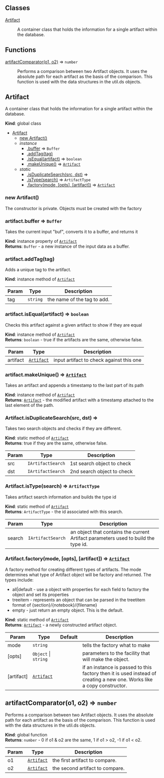 ## Classes

<dl>
<dt><a href="#Artifact">Artifact</a></dt>
<dd><p>A container class that holds the information for a single artifact within
the database.</p>
</dd>
</dl>

## Functions

<dl>
<dt><a href="#artifactComparator">artifactComparator(o1, o2)</a> ⇒ <code>number</code></dt>
<dd><p>Performs a comparison between two Artifact objects.  It uses the absolute
path for each artifact as the basis of the comparison.  This function is
used with the data structures in the util.ds objects.</p>
</dd>
</dl>

<a name="Artifact"></a>

## Artifact
A container class that holds the information for a single artifact within
the database.

**Kind**: global class  

* [Artifact](#Artifact)
    * [new Artifact()](#new_Artifact_new)
    * _instance_
        * [.buffer](#Artifact+buffer) ⇒ <code>Buffer</code>
        * [.addTag(tag)](#Artifact+addTag)
        * [.isEqual(artifact)](#Artifact+isEqual) ⇒ <code>boolean</code>
        * [.makeUnique()](#Artifact+makeUnique) ⇒ <code>[Artifact](#Artifact)</code>
    * _static_
        * [.isDuplicateSearch(src, dst)](#Artifact.isDuplicateSearch) ⇒
        * [.isType(search)](#Artifact.isType) ⇒ <code>ArtifactType</code>
        * [.factory(mode, [opts], [artifact])](#Artifact.factory) ⇒ <code>[Artifact](#Artifact)</code>

<a name="new_Artifact_new"></a>

### new Artifact()
The constructor is private.  Objects must be created with the factory

<a name="Artifact+buffer"></a>

### artifact.buffer ⇒ <code>Buffer</code>
Takes the current input "buf", converts it to a buffer, and returns it

**Kind**: instance property of <code>[Artifact](#Artifact)</code>  
**Returns**: <code>Buffer</code> - a new instance of the input data as a buffer.  
<a name="Artifact+addTag"></a>

### artifact.addTag(tag)
Adds a unique tag to the artifact.

**Kind**: instance method of <code>[Artifact](#Artifact)</code>  

| Param | Type | Description |
| --- | --- | --- |
| tag | <code>string</code> | the name of the tag to add. |

<a name="Artifact+isEqual"></a>

### artifact.isEqual(artifact) ⇒ <code>boolean</code>
Checks this artifact against a given artifact to show if they are equal

**Kind**: instance method of <code>[Artifact](#Artifact)</code>  
**Returns**: <code>boolean</code> - true if the artifacts are the same, otherwise false.  

| Param | Type | Description |
| --- | --- | --- |
| artifact | <code>[Artifact](#Artifact)</code> | input artifact to check against this one |

<a name="Artifact+makeUnique"></a>

### artifact.makeUnique() ⇒ <code>[Artifact](#Artifact)</code>
Takes an artifact and appends a timestamp to the last part of its path

**Kind**: instance method of <code>[Artifact](#Artifact)</code>  
**Returns**: <code>[Artifact](#Artifact)</code> - the modified artifact with a timestamp attached to
the last element of the path.  
<a name="Artifact.isDuplicateSearch"></a>

### Artifact.isDuplicateSearch(src, dst) ⇒
Takes two search objects and checks if they are different.

**Kind**: static method of <code>[Artifact](#Artifact)</code>  
**Returns**: true if they are the same, otherwise false.  

| Param | Type | Description |
| --- | --- | --- |
| src | <code>IArtifactSearch</code> | 1st search object to check |
| dst | <code>IArtifactSearch</code> | 2nd search object to check |

<a name="Artifact.isType"></a>

### Artifact.isType(search) ⇒ <code>ArtifactType</code>
Takes artifact search information and builds the type id

**Kind**: static method of <code>[Artifact](#Artifact)</code>  
**Returns**: <code>ArtifactType</code> - the id associated with this search.  

| Param | Type | Description |
| --- | --- | --- |
| search | <code>IArtifactSearch</code> | an object that contains the current Artifact parameters used to build the type id. |

<a name="Artifact.factory"></a>

### Artifact.factory(mode, [opts], [artifact]) ⇒ <code>[Artifact](#Artifact)</code>
A factory method for creating different types of artifacts.  The mode
determines what type of Artifact object will be factory and returned.
The types include:

- all|default - use a object with properties for each field to factory the object
and set its properties
- treeitem - represents an object that can be parsed in the treetitem
format of {section}/{notebook}/{filename}
- empty - just return an empty object.  This is the default.

**Kind**: static method of <code>[Artifact](#Artifact)</code>  
**Returns**: <code>[Artifact](#Artifact)</code> - a newly constructed artifact object.  

| Param | Type | Default | Description |
| --- | --- | --- | --- |
| mode | <code>string</code> |  | tells the factory what to make |
| [opts] | <code>Object</code> &#124; <code>string</code> |  | parameters to the facility that will make the object. |
| [artifact] | <code>[Artifact](#Artifact)</code> | <code></code> | if an instance is passed to this factory then it is used instead of creating a new one.  Works like a copy constructor. |

<a name="artifactComparator"></a>

## artifactComparator(o1, o2) ⇒ <code>number</code>
Performs a comparison between two Artifact objects.  It uses the absolute
path for each artifact as the basis of the comparison.  This function is
used with the data structures in the util.ds objects.

**Kind**: global function  
**Returns**: <code>number</code> - 0 if o1 & o2 are the same, 1 if o1 > o2, -1 if o1 < o2.  

| Param | Type | Description |
| --- | --- | --- |
| o1 | <code>[Artifact](#Artifact)</code> | the first artifact to compare. |
| o2 | <code>[Artifact](#Artifact)</code> | the second artifact to compare. |

